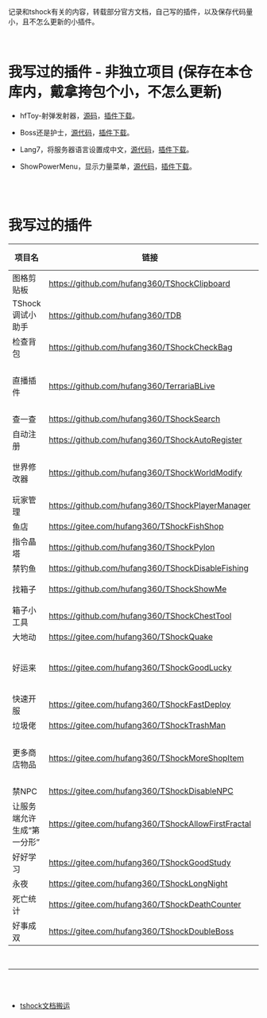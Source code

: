 
记录和tshock有关的内容，转载部分官方文档，自己写的插件，以及保存代码量小，且不怎么更新的小插件。



<br>

# 我写过的插件 - 非独立项目 (保存在本仓库内，戴拿挎包个小，不怎么更新)

- hfToy-射弹发射器，[源码](./Plugins/TShockhfToy1)，[插件下载](https://github.com/hufang360/MyTShock/raw/master/Plugins/Lang7.dll)。

- Boss还是护士，[源代码](./Plugins/TShockBossOrNurse)，[插件下载](https://github.com/hufang360/MyTShock/raw/master/Plugins/BossOrNurse.dll)。

- Lang7，将服务器语言设置成中文，[源代码](./Plugins/TShockLang7)，[插件下载](https://github.com/hufang360/MyTShock/raw/master/Plugins/Lang7.dll)。

- ShowPowerMenu，显示力量菜单，[源代码](./Plugins/TShockShowPowerMenu)，[插件下载](https://github.com/hufang360/MyTShock/raw/master/Plugins/ShowPowerMenu.dll)。

<br>

<br>


# 我写过的插件


| 项目名 | 链接 | 兼容TShock5.0 | 备注 |
| --- | --- | --- | --- |
| 图格剪贴板 | https://github.com/hufang360/TShockClipboard | √ | |
| TShock调试小助手 | https://github.com/hufang360/TDB | √ | |
| 检查背包 | https://github.com/hufang360/TShockCheckBag  | √ | |
| 直播插件 | https://github.com/hufang360/TerrariaBLive  | √ | 原项目由ArsiIksait编写，可以把哔哩哔哩直播间的弹幕发到游戏里 |
| 查一查 | https://github.com/hufang360/TShockSearch  | √ | |
| 自动注册 | https://github.com/hufang360/TShockAutoRegister | √ | |
| 世界修改器 | https://github.com/hufang360/TShockWorldModify | √ | v1.4beta版本开始支持TShock5.0和泰拉1.4.4.x |
| 玩家管理 | https://github.com/hufang360/TShockPlayerManager | √ | |
| 鱼店 | https://gitee.com/hufang360/TShockFishShop | √ | |
| 指令晶塔 | https://github.com/hufang360/TShockPylon | √ | |
| 禁钓鱼 | https://github.com/hufang360/TShockDisableFishing | √ |
| 找箱子 | https://github.com/hufang360/TShockShowMe | √ | .net4.x 项目，TShock4.x也能用 |
| 箱子小工具 | https://github.com/hufang360/TShockChestTool  | √ | |
| 大地动 | https://gitee.com/hufang360/TShockQuake | √ |
| 好运来 | https://gitee.com/hufang360/TShockGoodLucky | √ | .net4.x 项目，请下载 [GoodLucky-v1.1-TShock5.0Beta.dll](https://gitee.com/hufang360/TShockGoodLucky/releases/download/v1.1/GoodLucky-v1.1-TShock5.0Beta.dll) |
| 快速开服 | https://gitee.com/hufang360/TShockFastDeploy | √ | TShock4.x也能用 |
| 垃圾佬 | https://gitee.com/hufang360/TShockTrashMan | √ | |
| 更多商店物品 | https://gitee.com/hufang360/TShockMoreShopItem  | √ | TShock4.x也能用，商品数据跟1.4.4x不完全一样需要更新 |
| 禁NPC | https://gitee.com/hufang360/TShockDisableNPC  | √ |  |
| 让服务端允许生成“第一分形” | https://gitee.com/hufang360/TShockAllowFirstFractal  | √ | TShock4.x也能用，鱼店插件已经包含此插件的全部功能 |
| 好好学习 | https://gitee.com/hufang360/TShockGoodStudy | - | 已弃坑 |
| 永夜 | https://gitee.com/hufang360/TShockLongNight | - | 已弃坑|
| 死亡统计 | https://gitee.com/hufang360/TShockDeathCounter | - | 已弃坑|
| 好事成双 | https://gitee.com/hufang360/TShockDoubleBoss | - | 已弃坑|


<br/>

---

<br/>

<br/>


- [tshock文档搬运](./docs/4.4.0/说明.md)